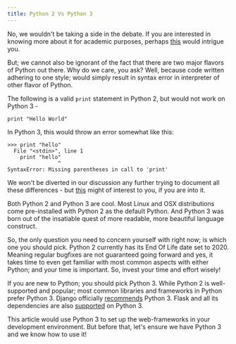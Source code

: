 ```yaml
---
title: Python 2 Vs Python 3
---
```

No, we wouldn't be taking a side in the debate. If you are interested in knowing more about it for academic purposes, perhaps <a href='https://wiki.python.org/moin/Python2orPython3' target='_blank' rel='nofollow'>this</a> would intrigue you.

But; we cannot also be ignorant of the fact that there are two major flavors of Python out there. Why do we care, you ask? Well, because code written adhering to one style; would simply result in syntax error in interpreter of other flavor of Python.

The following is a valid `print` statement in Python 2, but would not work on Python 3 -

    print "Hello World"

In Python 3, this would throw an error somewhat like this:

    >>> print "hello"
      File "<stdin>", line 1
        print "hello"
                    ^
    SyntaxError: Missing parentheses in call to 'print'

We won't be diverted in our discussion any further trying to document all these differences - but <a href='http://sebastianraschka.com/Articles/2014_python_2_3_key_diff.html' target='_blank' rel='nofollow'>this</a> might of interest to you, if you are into it.

Both Python 2 and Python 3 are cool. Most Linux and OSX distributions come pre-installed with Python 2 as the default Python. And Python 3 was born out of the insatiable quest of more readable, more beautiful language construct.

So, the only question you need to concern yourself with right now; is which one you should pick. Python 2 currently has its End Of Life date set to 2020. Meaning regular bugfixes are not guaranteed going forward and yes, it takes time to even get familiar with most common aspects with either Python; and your time is important. So, invest your time and effort wisely!

If you are new to Python; you should pick Python 3\. While Python 2 is well-supported and popular; most common libraries and frameworks in Python prefer Python 3\. Django officially <a href='https://docs.djangoproject.com/en/1.9/faq/install/#faq-python-version-support' target='_blank' rel='nofollow'>recommends</a> Python 3\. Flask and all its dependencies are also <a href='http://flask.pocoo.org/docs/0.10/python3/#python3-support' target='_blank' rel='nofollow'>supported</a> on Python 3.

This article would use Python 3 to set up the web-frameworks in your development environment. But before that, let's ensure we have Python 3 and we know how to use it!
